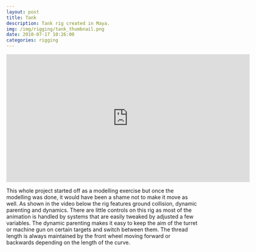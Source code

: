 ```yaml
---
layout: post
title: Tank
description: Tank rig created in Maya.
img: /img/rigging/tank_thumbnail.png
date: 2010-07-17 10:26:00
categories: rigging
---
```

<p align="center"><iframe src="https://player.vimeo.com/video/13413789?color=ff9933&title=0&byline=0&portrait=0" width="640" height="336" frameborder="0" webkitallowfullscreen mozallowfullscreen allowfullscreen></iframe></p> 

<p class="justify">This whole project started off as a modelling exercise but once the modelling was done, it would have been a shame not to make it move as well. As shown in the video below the rig features ground collision, dynamic parenting and dynamics. There are little controls on this rig as most of the animation is handled by systems that are easily tweaked by adjusted a few variables. The dynamic parenting makes it easy to keep the aim of the turret or machine gun on certain targets and switch between them. The thread length is always maintained by the front wheel moving forward or backwards depending on the length of the curve.</p> 